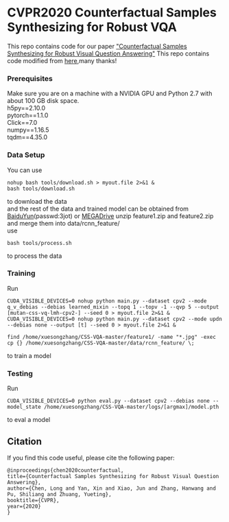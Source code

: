 # CVPR2020 Counterfactual Samples Synthesizing for Robust VQA
This repo contains code for our paper ["Counterfactual Samples Synthesizing for Robust Visual Question Answering"](https://arxiv.org/pdf/2003.06576.pdf)
This repo contains code modified from [here](https://github.com/chrisc36/bottom-up-attention-vqa),many thanks!

### Prerequisites

Make sure you are on a machine with a NVIDIA GPU and Python 2.7 with about 100 GB disk space. <br>
h5py==2.10.0 <br>
pytorch==1.1.0 <br>
Click==7.0 <br>
numpy==1.16.5 <br>
tqdm==4.35.0 <br>

### Data Setup
You can use
```
nohup bash tools/download.sh > myout.file 2>&1 &
bash tools/download.sh
```
to download the data <br>
and the rest of the data and trained model can be obtained from [BaiduYun](https://pan.baidu.com/s/1oHdwYDSJXC1mlmvu8cQhKw)(passwd:3jot) or [MEGADrive](https://mega.nz/folder/0JBzGBZD#YGgonKMnwqmeSZmoV7hjMg)
unzip feature1.zip and feature2.zip and merge them into data/rcnn_feature/ <br>
use
```
bash tools/process.sh 
```
to process the data <br>

### Training
Run
```
CUDA_VISIBLE_DEVICES=0 nohup python main.py --dataset cpv2 --mode q_v_debias --debias learned_mixin --topq 1 --topv -1 --qvp 5 --output [mutan-css-vq-lmh-cpv2-] --seed 0 > myout.file 2>&1 &
CUDA_VISIBLE_DEVICES=0 nohup python main.py --dataset cpv2 --mode updn --debias none --output [t] --seed 0 > myout.file 2>&1 &

find /home/xuesongzhang/CSS-VQA-master/feature1/ -name "*.jpg" -exec cp {} /home/xuesongzhang/CSS-VQA-master/data/rcnn_feature/ \; 
```
to train a model

### Testing
Run
```
CUDA_VISIBLE_DEVICES=0 python eval.py --dataset cpv2 --debias none --model_state /home/xuesongzhang/CSS-VQA-master/logs/[argmax]/model.pth
```
to eval a model



## Citation

If you find this code useful, please cite the following paper:

  ```
@inproceedings{chen2020counterfactual,
  title={Counterfactual Samples Synthesizing for Robust Visual Question Answering},
  author={Chen, Long and Yan, Xin and Xiao, Jun and Zhang, Hanwang and Pu, Shiliang and Zhuang, Yueting},
  booktitle={CVPR},
  year={2020}
}
  ```

